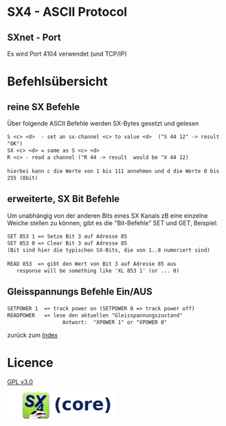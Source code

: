 # SX4 - ASCII Protocol

## SXnet - Port

Es wird Port 4104 verwendet (und TCP/IP)

# Befehlsübersicht

## reine SX Befehle

Über folgende ASCII Befehle werden SX-Bytes gesetzt und gelesen

    S <c> <d>  - set an sx-channel <c> to value <d>  ("S 44 12" -> result "OK")
    SX <c> <d> = same as S <c> <d>
    R <c> - read a channel ("R 44 -> result  would be "X 44 12)

    hierbei kann c die Werte von 1 bis 111 annehmen und d die Werte 0 bis 255 (8bit)

## erweiterte, SX Bit Befehle

Um unabhängig von der anderen Bits eines SX Kanals zB eine einzelne Weiche stellen 
zu können, gibt es die "Bit-Befehle" SET und GET, Beispiel:

    SET 853 1 => Setze Bit 3 auf Adresse 85
    SET 853 0 => Clear Bit 3 auf Adresse 85
    (Bit sind hier die typischen SX-Bits, die von 1..8 numeriert sind)

    READ 853  => gibt den Wert von Bit 3 auf Adresse 85 aus
       response will be something like 'XL 853 1' (or ... 0)


## Gleisspannungs Befehle Ein/AUS

    SETPOWER 1  => track power on (SETPOWER 0 => track power off)
    READPOWER   => lese den aktuellen "Gleisspannungszustand"
                      Antwort:  "XPOWER 1" or "XPOWER 0"


zurück zum [Index](index.md)

# Licence

[GPL v3.0](https://www.gnu.org/licenses/gpl-3.0.en.html)

![](sx4_loco2_core.png)



